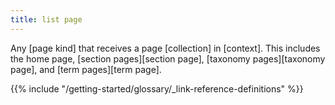 ```yaml
---
title: list page
---
```


Any [page kind] that receives a page [collection] in [context]. This includes the home page, [section pages][section page], [taxonomy pages][taxonomy page], and [term pages][term page].

{{% include "/getting-started/glossary/_link-reference-definitions" %}}
